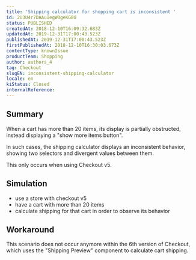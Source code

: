 ```yaml
---
title: 'Shipping calculator for shopping cart is inconsistent '
id: 2U3U4r7DAAuIegW0geKG8U
status: PUBLISHED
createdAt: 2018-12-10T16:09:32.683Z
updatedAt: 2019-12-31T17:00:43.523Z
publishedAt: 2019-12-31T17:00:43.523Z
firstPublishedAt: 2018-12-10T16:30:03.673Z
contentType: knownIssue
productTeam: Shopping
author: authors_4
tag: Checkout
slugEN: inconsistent-shipping-calculator
locale: en
kiStatus: Closed
internalReference: 
---
```


## Summary

When a cart has more than 20 items, its display is partially obstructed, instead displaying a "show more items button".

In such cases, the shipping calculator displays an inconsistent behavior, showing two selectors and divergent values between them.

This only occurs when using Checkout v5.

## Simulation

- use a store with checkout v5
- have a cart with more than 20 items
- calculate shipping for that cart in order to observe its behavior

## Workaround

This scenario does not occur anymore within the 6th version of Checkout, which uses the "Shipping Preview" component to calculate cart shipping.

